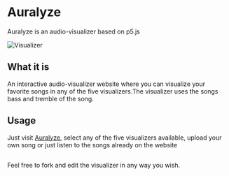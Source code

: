 # Auralyze

Auralyze is an audio-visualizer based on p5.js

![Visualizer](showcase.gif)

## What it is

An interactive audio-visualizer website where you can visualize your favorite songs in any of the five visualizers.The visualizer uses the songs bass and tremble of the song.


## Usage

Just visit [Auralyze](https://auralyze.netlify.app/), select any of the five visualizers available, upload your own song or just listen to the songs already on the website

## 
Feel free to fork and edit the visualizer in any way you wish.

